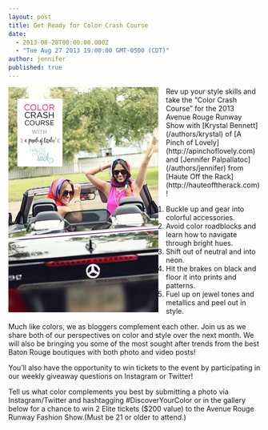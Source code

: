 ```yaml
---
layout: post
title: Get Ready for Color Crash Course
date: 
  - 2013-08-28T00:00:00.000Z
  - "Tue Aug 27 2013 19:00:00 GMT-0500 (CDT)"
author: jennifer
published: true
---
```


<img src="/img/crash-course.jpg" style="width:300px;float:left;margin-right:15px;margin-bottom:15px;" />
Rev up your style skills and take the “Color Crash Course” for the 2013 Avenue Rouge Runway Show with [Krystal Bennett](/authors/krystal) of [A Pinch of Lovely](http://apinchoflovely.com) and [Jennifer Palpallatoc](/authors/jennifer) from [Haute Off the Rack](http://hauteofftherack.com)! 

1. Buckle up and gear into colorful accessories.
2. Avoid color roadblocks and learn how to navigate through bright hues.
3. Shift out of neutral and into neon.
4. Hit the brakes on black and floor it into prints and patterns.
5. Fuel up on jewel tones and metallics and peel out in style. 

Much like colors, we as bloggers complement each other. Join us as we share both of our perspectives on color and style over the next month. We will also be bringing you some of the most sought after trends from the best Baton Rouge boutiques with both photo and video posts!

You’ll also have the opportunity to win tickets to the event by participating in our weekly giveaway questions on Instagram or Twitter!

Tell us what color complements you best by submitting a photo via Instagram/Twitter and hashtagging #DiscoverYourColor or in the gallery below for a chance to win 2 Elite tickets ($200 value) to the Avenue Rouge Runway Fashion Show.(Must be 21 or older to attend.)

<div id="olapic_widget"></div><script type="text/javascript" src="https://widgets.olapic.com/render?element_id=olapic_widget&customer_id=215621&widget_type=full&gallery=1740979539&widget_config=855966064"></script>